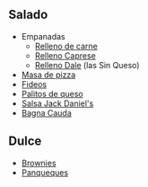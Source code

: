 Salado
------

-   Empanadas
    -   [Relleno de carne](relleno-de-carne.html)
    -   [Relleno Caprese](relleno-caprese.html)
    -   [Relleno Dale](relleno-dale.html) (las Sin Queso)
-   [Masa de pizza](masa-de-pizza.html)
-   [Fideos](fideos.html)
-   [Palitos de queso](palitos-de-queso.html)
-   [Salsa Jack Daniel's](salsa-jack-daniel-s.html)
-   [Bagna Cauda](bagna-cauda.html)

Dulce
-----

-   [Brownies](brownies.html)
-   [Panqueques](panqueques.html)

